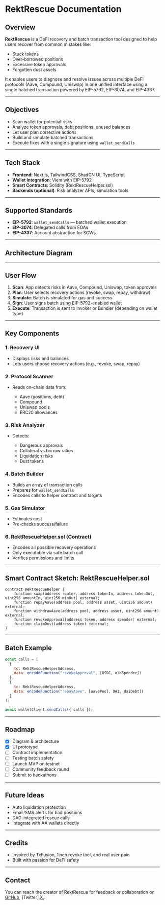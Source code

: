 # RektRescue Documentation

## Overview

**RektRescue** is a DeFi recovery and batch transaction tool designed to help users recover from common mistakes like:

* Stuck tokens
* Over-borrowed positions
* Excessive token approvals
* Forgotten dust assets

It enables users to diagnose and resolve issues across multiple DeFi protocols (Aave, Compound, Uniswap) in one unified interface using a single batched transaction powered by EIP-5792, EIP-3074, and EIP-4337.

---

## Objectives

* Scan wallet for potential risks
* Analyze token approvals, debt positions, unused balances
* Let user plan corrective actions
* Build and simulate batched transactions
* Execute fixes with a single signature using `wallet_sendCalls`

---

## Tech Stack

* **Frontend**: Next.js, TailwindCSS, ShadCN UI, TypeScript
* **Wallet Integration**: Viem with EIP-5792
* **Smart Contracts**: Solidity (RektRescueHelper.sol)
* **Backends (optional)**: Risk analyzer APIs, simulation tools

---

## Supported Standards

* **EIP-5792**: `wallet_sendCalls` — batched wallet execution
* **EIP-3074**: Delegated calls from EOAs
* **EIP-4337**: Account abstraction for SCWs

---

## Architecture Diagram




---

## User Flow

1. **Scan**: App detects risks in Aave, Compound, Uniswap, token approvals
2. **Plan**: User selects recovery actions (revoke, swap, repay, withdraw)
3. **Simulate**: Batch is simulated for gas and success
4. **Sign**: User signs batch using EIP-5792-enabled wallet
5. **Execute**: Transaction is sent to Invoker or Bundler (depending on wallet type)

---

## Key Components

### 1. Recovery UI

* Displays risks and balances
* Lets users choose recovery actions (e.g., revoke, swap, repay)

### 2. Protocol Scanner

* Reads on-chain data from:

  * Aave (positions, debt)
  * Compound
  * Uniswap pools
  * ERC20 allowances

### 3. Risk Analyzer

* Detects:

  * Dangerous approvals
  * Collateral vs borrow ratios
  * Liquidation risks
  * Dust tokens

### 4. Batch Builder

* Builds an array of transaction calls
* Prepares for `wallet_sendCalls`
* Encodes calls to helper contract and targets

### 5. Gas Simulator

* Estimates cost
* Pre-checks success/failure

### 6. RektRescueHelper.sol (Contract)

* Encodes all possible recovery operations
* Only executable via safe batch call
* Verifies permissions and limits

---

## Smart Contract Sketch: RektRescueHelper.sol

```solidity
contract RektRescueHelper {
    function swap(address router, address tokenIn, address tokenOut, uint256 amountIn, uint256 minOut) external;
    function repayAave(address pool, address asset, uint256 amount) external;
    function withdrawAave(address pool, address asset, uint256 amount) external;
    function revokeApproval(address token, address spender) external;
    function claimDust(address token) external;
}
```

---

## Batch Example

```js
const calls = [
  {
    to: RektRescueHelperAddress,
    data: encodeFunction("revokeApproval", [USDC, oldSpender])
  },
  {
    to: RektRescueHelperAddress,
    data: encodeFunction("repayAave", [aavePool, DAI, daiDebt])
  }
];

await walletClient.sendCalls({ calls });
```

---

## Roadmap

* [x] Diagram & architecture
* [x] UI prototype
* [ ] Contract implementation
* [ ] Testing batch safety
* [ ] Launch MVP on testnet
* [ ] Community feedback round
* [ ] Submit to hackathons

---

## Future Ideas

* Auto liquidation protection
* Email/SMS alerts for bad positions
* DAO-integrated rescue calls
* Integrate with AA wallets directly

---

## Credits

* Inspired by TxFusion, 1inch revoke tool, and real user pain
* Built with passion for DeFi safety

---

## Contact

You can reach the creator of RektRescue for feedback or collaboration on [GitHub](https://github.com/thesandf), [Twitter],[X](https://x.com/THE_SANDF),.
